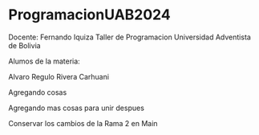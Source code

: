 # ProgramacionUAB2024


Docente: Fernando Iquiza
Taller de Programacion
Universidad Adventista de Bolivia

Alumos de la materia:

Alvaro Regulo Rivera Carhuani

Agregando cosas 


Agregando mas cosas para unir despues

Conservar los cambios de la Rama 2 en Main